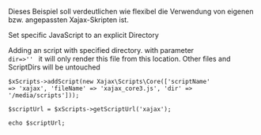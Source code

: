 Dieses Beispiel soll verdeutlichen wie flexibel die Verwendung von eigenen bzw. angepassten Xajax-Skripten ist.


Set specific JavaScript to an explicit Directory

Adding an script with specified directory.
with parameter <code> dir=>'' </code>
it will only render this file from this location. Other files and ScriptDirs will be untouched<br/>


<code>$xScripts->addScript(new Xajax\Scripts\Core(['scriptName' => 'xajax', 'fileName' => 'xajax_core3.js', 'dir' => '/media/scripts']));</code>

<code>$scriptUrl = $xScripts->getScriptUrl('xajax');</code>

<code>echo  $scriptUrl;</code>





